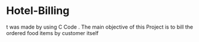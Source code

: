 # Hotel-Billing
t was made by using C Code . The main objective of this Project is to bill the ordered food items by customer itself
